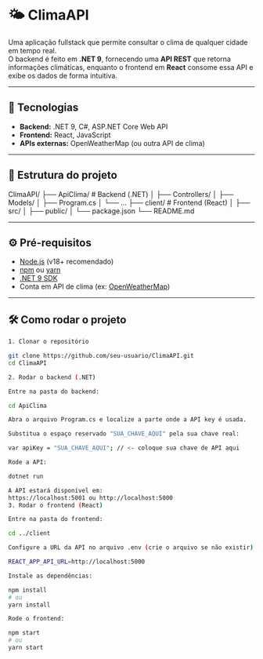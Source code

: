 # 🌤️ ClimaAPI

Uma aplicação fullstack que permite consultar o clima de qualquer cidade em tempo real.  
O backend é feito em **.NET 9**, fornecendo uma **API REST** que retorna informações climáticas, enquanto o frontend em **React** consome essa API e exibe os dados de forma intuitiva.

---

## 🔹 Tecnologias

- **Backend:** .NET 9, C#, ASP.NET Core Web API  
- **Frontend:** React, JavaScript  
- **APIs externas:** OpenWeatherMap (ou outra API de clima)  

---

## 📁 Estrutura do projeto

ClimaAPI/
├── ApiClima/ # Backend (.NET)
│ ├── Controllers/
│ ├── Models/
│ ├── Program.cs
│ └── ...
├── client/ # Frontend (React)
│ ├── src/
│ ├── public/
│ └── package.json
└── README.md

---

## ⚙️ Pré-requisitos

- [Node.js](https://nodejs.org/) (v18+ recomendado)  
- [npm](https://www.npmjs.com/) ou [yarn](https://yarnpkg.com/)  
- [.NET 9 SDK](https://dotnet.microsoft.com/en-us/download/dotnet/9.0)  
- Conta em API de clima (ex: [OpenWeatherMap](https://openweathermap.org/api))  

---

## 🛠️ Como rodar o projeto
```bash
1. Clonar o repositório

git clone https://github.com/seu-usuario/ClimaAPI.git
cd ClimaAPI

2. Rodar o backend (.NET)

Entre na pasta do backend:

cd ApiClima

Abra o arquivo Program.cs e localize a parte onde a API key é usada.

Substitua o espaço reservado "SUA_CHAVE_AQUI" pela sua chave real:

var apiKey = "SUA_CHAVE_AQUI"; // <- coloque sua chave de API aqui

Rode a API:

dotnet run

A API estará disponível em:
https://localhost:5001 ou http://localhost:5000
3. Rodar o frontend (React)

Entre na pasta do frontend:

cd ../client

Configure a URL da API no arquivo .env (crie o arquivo se não existir):

REACT_APP_API_URL=http://localhost:5000

Instale as dependências:

npm install
# ou
yarn install

Rode o frontend:

npm start
# ou
yarn start
